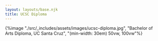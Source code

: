 ```yaml
---
layout: layouts/base.njk
title: UCSC Diploma
---
```


{%image "./src/_includes/assets/images/ucsc-diploma.jpg", "Bachelor of Arts Diploma, UC Santa Cruz", "(min-width: 30em) 50vw, 100vw"%}
